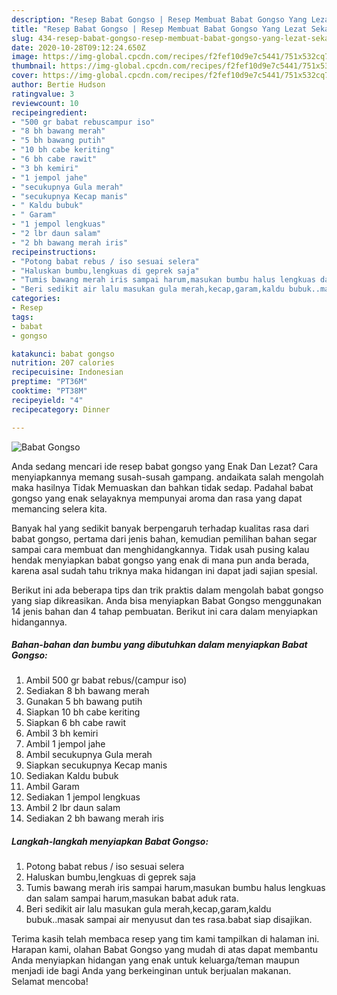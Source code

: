 ```yaml
---
description: "Resep Babat Gongso | Resep Membuat Babat Gongso Yang Lezat Sekali"
title: "Resep Babat Gongso | Resep Membuat Babat Gongso Yang Lezat Sekali"
slug: 434-resep-babat-gongso-resep-membuat-babat-gongso-yang-lezat-sekali
date: 2020-10-28T09:12:24.650Z
image: https://img-global.cpcdn.com/recipes/f2fef10d9e7c5441/751x532cq70/babat-gongso-foto-resep-utama.jpg
thumbnail: https://img-global.cpcdn.com/recipes/f2fef10d9e7c5441/751x532cq70/babat-gongso-foto-resep-utama.jpg
cover: https://img-global.cpcdn.com/recipes/f2fef10d9e7c5441/751x532cq70/babat-gongso-foto-resep-utama.jpg
author: Bertie Hudson
ratingvalue: 3
reviewcount: 10
recipeingredient:
- "500 gr babat rebuscampur iso"
- "8 bh bawang merah"
- "5 bh bawang putih"
- "10 bh cabe keriting"
- "6 bh cabe rawit"
- "3 bh kemiri"
- "1 jempol jahe"
- "secukupnya Gula merah"
- "secukupnya Kecap manis"
- " Kaldu bubuk"
- " Garam"
- "1 jempol lengkuas"
- "2 lbr daun salam"
- "2 bh bawang merah iris"
recipeinstructions:
- "Potong babat rebus / iso sesuai selera"
- "Haluskan bumbu,lengkuas di geprek saja"
- "Tumis bawang merah iris sampai harum,masukan bumbu halus lengkuas dan salam sampai harum,masukan babat aduk rata."
- "Beri sedikit air lalu masukan gula merah,kecap,garam,kaldu bubuk..masak sampai air menyusut dan tes rasa.babat siap disajikan."
categories:
- Resep
tags:
- babat
- gongso

katakunci: babat gongso 
nutrition: 207 calories
recipecuisine: Indonesian
preptime: "PT36M"
cooktime: "PT38M"
recipeyield: "4"
recipecategory: Dinner

---
```



![Babat Gongso](https://img-global.cpcdn.com/recipes/f2fef10d9e7c5441/751x532cq70/babat-gongso-foto-resep-utama.jpg)

Anda sedang mencari ide resep babat gongso yang Enak Dan Lezat? Cara menyiapkannya memang susah-susah gampang. andaikata salah mengolah maka hasilnya Tidak Memuaskan dan bahkan tidak sedap. Padahal babat gongso yang enak selayaknya mempunyai aroma dan rasa yang dapat memancing selera kita.



Banyak hal yang sedikit banyak berpengaruh terhadap kualitas rasa dari babat gongso, pertama dari jenis bahan, kemudian pemilihan bahan segar sampai cara membuat dan menghidangkannya. Tidak usah pusing kalau hendak menyiapkan babat gongso yang enak di mana pun anda berada, karena asal sudah tahu triknya maka hidangan ini dapat jadi sajian spesial.


Berikut ini ada beberapa tips dan trik praktis dalam mengolah babat gongso yang siap dikreasikan. Anda bisa menyiapkan Babat Gongso menggunakan 14 jenis bahan dan 4 tahap pembuatan. Berikut ini cara dalam menyiapkan hidangannya.

<!--inarticleads1-->

##### Bahan-bahan dan bumbu yang dibutuhkan dalam menyiapkan Babat Gongso:

1. Ambil 500 gr babat rebus/(campur iso)
1. Sediakan 8 bh bawang merah
1. Gunakan 5 bh bawang putih
1. Siapkan 10 bh cabe keriting
1. Siapkan 6 bh cabe rawit
1. Ambil 3 bh kemiri
1. Ambil 1 jempol jahe
1. Ambil secukupnya Gula merah
1. Siapkan secukupnya Kecap manis
1. Sediakan  Kaldu bubuk
1. Ambil  Garam
1. Sediakan 1 jempol lengkuas
1. Ambil 2 lbr daun salam
1. Sediakan 2 bh bawang merah iris




<!--inarticleads2-->

##### Langkah-langkah menyiapkan Babat Gongso:

1. Potong babat rebus / iso sesuai selera
1. Haluskan bumbu,lengkuas di geprek saja
1. Tumis bawang merah iris sampai harum,masukan bumbu halus lengkuas dan salam sampai harum,masukan babat aduk rata.
1. Beri sedikit air lalu masukan gula merah,kecap,garam,kaldu bubuk..masak sampai air menyusut dan tes rasa.babat siap disajikan.




Terima kasih telah membaca resep yang tim kami tampilkan di halaman ini. Harapan kami, olahan Babat Gongso yang mudah di atas dapat membantu Anda menyiapkan hidangan yang enak untuk keluarga/teman maupun menjadi ide bagi Anda yang berkeinginan untuk berjualan makanan. Selamat mencoba!
